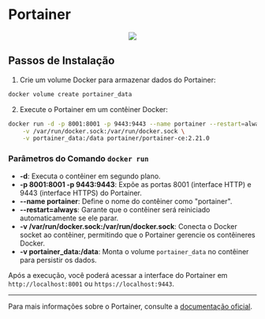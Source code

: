 # Portainer 

<p align="center">
  <img src="https://linuxiac.b-cdn.net/wp-content/uploads/2023/06/portainer.jpg">
</p>

## Passos de Instalação

1. Crie um volume Docker para armazenar dados do Portainer:

```bash
docker volume create portainer_data
```

2. Execute o Portainer em um contêiner Docker:

```bash
docker run -d -p 8001:8001 -p 9443:9443 --name portainer --restart=always \
    -v /var/run/docker.sock:/var/run/docker.sock \
    -v portainer_data:/data portainer/portainer-ce:2.21.0
```

### Parâmetros do Comando `docker run`

- **-d**: Executa o contêiner em segundo plano.
- **-p 8001:8001 -p 9443:9443**: Expõe as portas 8001 (interface HTTP) e 9443 (interface HTTPS) do Portainer.
- **--name portainer**: Define o nome do contêiner como "portainer".
- **--restart=always**: Garante que o contêiner será reiniciado automaticamente se ele parar.
- **-v /var/run/docker.sock:/var/run/docker.sock**: Conecta o Docker socket ao contêiner, permitindo que o Portainer gerencie os contêineres Docker.
- **-v portainer_data:/data**: Monta o volume `portainer_data` no contêiner para persistir os dados.

Após a execução, você poderá acessar a interface do Portainer em `http://localhost:8001` ou `https://localhost:9443`.

---

Para mais informações sobre o Portainer, consulte a [documentação oficial](https://www.portainer.io/documentation).
